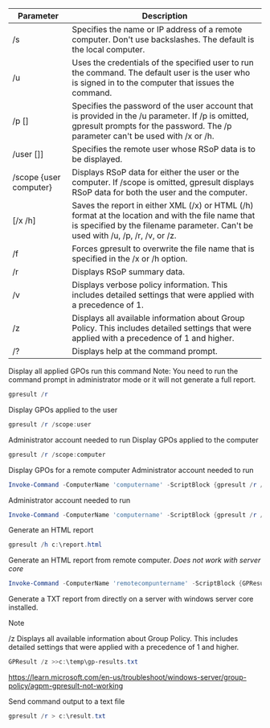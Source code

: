 
| Parameter |	Description |
| ------------- | ------------- |
|/s <system> |	Specifies the name or IP address of a remote computer. Don't use backslashes. The default is the local computer. 
|/u <username> |	Uses the credentials of the specified user to run the command. The default user is the user who is signed in to the computer that issues the command. 
|/p [<password>] |	Specifies the password of the user account that is provided in the /u parameter. If /p is omitted, gpresult prompts for the password. The /p parameter can't be used with /x or /h. 
|/user [<targetdomain>\]<targetuser>] |	Specifies the remote user whose RSoP data is to be displayed. 
|/scope {user  computer} |	Displays RSoP data for either the user or the computer. If /scope is omitted, gpresult displays RSoP data for both the user and the computer.
|[/x /h] <filename> |	Saves the report in either XML (/x) or HTML (/h) format at the location and with the file name that is specified by the filename parameter. Can't be used with /u, /p, /r, /v, or /z. 
|/f	| Forces gpresult to overwrite the file name that is specified in the /x or /h option. 
|/r	| Displays RSoP summary data. 
|/v	| Displays verbose policy information. This includes detailed settings that were applied with a precedence of 1. 
|/z	| Displays all available information about Group Policy. This includes detailed settings that were applied with a precedence of 1 and higher. 
|/?	| Displays help at the command prompt. | 

Display all applied GPOs run this command
Note: You need to run the command prompt in administrator mode or it will not generate a full report.
```powershell
gpresult /r
```
Display GPOs applied to the user
```powershell
gpresult /r /scope:user
```
Administrator account needed to run
Display GPOs applied to the computer
```powershell
gpresult /r /scope:computer
```
Display GPOs for a remote computer
Administrator account needed to run
```powershell
Invoke-Command -ComputerName 'computername' -ScriptBlock {gpresult /r /scope:user}
```
Administrator account needed to run
```powershell
Invoke-Command -ComputerName 'computername' -ScriptBlock {gpresult /r /scope:computer}
```
Generate an HTML report
```powershell
gpresult /h c:\report.html
```
Generate an HTML report from remote computer. *Does not work with server core*
```powershell
Invoke-Command -ComputerName 'remotecompuntername' -ScriptBlock {GPResult /h c:\temp\gpreport.html}
```
Generate a TXT report from directly on a server with windows server core installed. 

> [!NOTE]
> /z Displays all available information about Group Policy. This includes detailed settings that were applied with a precedence of 1 and higher.
```powershell
GPResult /z >>c:\temp\gp-results.txt
```

https://learn.microsoft.com/en-us/troubleshoot/windows-server/group-policy/agpm-gpresult-not-working

Send command output to a text file
```powershell
gpresult /r > c:\result.txt
```
